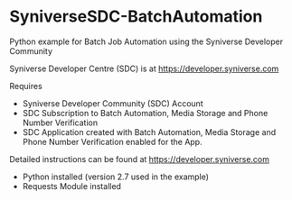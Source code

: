 # SyniverseSDC-BatchAutomation
Python example for Batch Job Automation using the Syniverse Developer Community

Syniverse Developer Centre (SDC) is at https://developer.syniverse.com

Requires
- Syniverse Developer Community (SDC) Account
- SDC Subscription to Batch Automation, Media Storage and Phone Number Verification
- SDC Application created with Batch Automation, Media Storage and Phone Number Verification enabled for the App.

Detailed instructions can be found at https://developer.syniverse.com

- Python installed (version 2.7 used in the example)
- Requests Module installed
